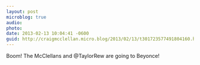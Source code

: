 ```yaml
---
layout: post
microblog: true
audio: 
photo: 
date: 2013-02-13 10:04:41 -0600
guid: http://craigmcclellan.micro.blog/2013/02/13/t301723577491804160.html
---
```

Boom! The McClellans and @TaylorRew are going to Beyonce!
